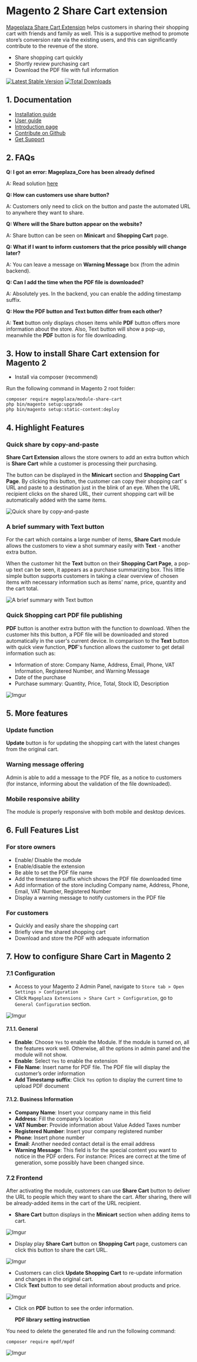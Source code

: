 # Magento 2 Share Cart extension

[Mageplaza Share Cart Extension](https://www.mageplaza.com/magento-2-share-cart/) helps customers in sharing their shopping cart with friends and family as well. This is a supportive method to promote store’s conversion rate via the existing users, and this can significantly contribute to the revenue of the store.

- Share shopping cart quickly 
- Shortly review purchasing cart
- Download the PDF file with full information

[![Latest Stable Version](https://poser.pugx.org/mageplaza/module-share-cart/v/stable)](https://packagist.org/packages/mageplaza/module-share-cart)
[![Total Downloads](https://poser.pugx.org/mageplaza/module-share-cart/downloads)](https://packagist.org/packages/mageplaza/module-share-cart)

## 1. Documentation

- [Installation guide](https://www.mageplaza.com/install-magento-2-extension/)
- [User guide](https://docs.mageplaza.com/share-cart/index.html)
- [Introduction page](http://www.mageplaza.com/magento-2-share-cart/)
- [Contribute on Github](https://github.com/mageplaza/magento-2-share-cart)
- [Get Support](https://github.com/mageplaza/magento-2-share-cart/issues)

## 2. FAQs

**Q: I got an error: Mageplaza_Core has been already defined**

A: Read solution [here](https://github.com/mageplaza/module-core/issues/3)

**Q: How can customers use share button?** 

A: Customers only need to click on the button and paste the automated URL to anywhere they want to share.  

**Q: Where will the Share button appear on the website?**

A: Share button can be seen on **Minicart** and **Shopping Cart** page. 

**Q: What if I want to inform customers that the price possibly will change later?**

A: You can leave a message on **Warning Message** box (from the admin backend).

**Q: Can I add the time when the PDF file is downloaded?** 

A: Absolutely yes. In the backend, you can enable the adding timestamp suffix.

**Q: How the PDF button and Text button differ from each other?**

A: **Text** button only displays chosen items while **PDF** button offers more information about the store. Also, Text button will show a pop-up, meanwhile the **PDF** button is for file downloading.

## 3. How to install Share Cart extension for Magento 2

- Install via composer (recommend)

Run the following command in Magento 2 root folder:

```
composer require mageplaza/module-share-cart
php bin/magento setup:upgrade
php bin/magento setup:static-content:deploy
```

## 4. Highlight Features

### Quick share by copy-and-paste 

**Share Cart Extension** allows the store owners to add an extra button which is **Share Cart** while a customer is processing their purchasing.

The button can be displayed in the **Minicart** section and **Shopping Cart Page**. By clicking this button, the customer can copy their shopping cart’ s URL and paste to a destination just in the blink of an eye. When the URL recipient clicks on the shared URL, their current shopping cart will be automatically added with the same items.

![Quick share by copy-and-paste](https://i.imgur.com/GO16T9C.png)

### A brief summary with Text button 

For the cart which contains a large number of items, **Share Cart** module allows the customers to view a shot summary easily with **Text** - another extra button.

When the customer hit the **Text** button on their **Shopping Cart Page**, a pop-up text can be seen, it appears as a purchase summarizing box.
This little simple button supports customers in taking a clear overview of chosen items with necessary information such as items’ name, price, quantity and the cart total.

![A brief summary with Text button](https://i.imgur.com/HpEIKl6.png)

### Quick Shopping cart PDF file publishing

**PDF** button is another extra button with the function to download. When the customer hits this button, a PDF file will be downloaded and stored automatically in the user's current device. In comparison to the **Text** button with quick view function, **PDF**'s function allows the customer to get detail information such as:
- Information of store: Company Name, Address, Email, Phone, VAT Information, Registered Number, and Warning Message
- Date of the purchase
- Purchase summary: Quantity, Price, Total, Stock ID, Description

![Imgur](https://i.imgur.com/mLNOyd8.png)

## 5. More features

### Update function 

**Update** button is for updating the shopping cart with the latest changes from the original cart. 

### Warning message offering

Admin is able to add a message to the PDF file, as a notice to customers (for instance, informing about the validation of the file downloaded). 

### Mobile responsive ability

The module is properly responsive with both mobile and desktop devices.

## 6. Full Features List

### For store owners
- Enable/ Disable the module
- Enable/disable the extension
- Be able to set the PDF file name
- Add the timestamp suffix which shows the PDF file downloaded time
- Add information of the store including Company name, Address, Phone, Email, VAT Number, Registered Number
- Display a warning message to notify customers in the PDF file 

### For customers
- Quickly and easily share the shopping cart
- Briefly view the shared shopping cart
- Download and store the PDF with adequate information

## 7. How to configure Share Cart in Magento 2

### 7.1 Configuration

- Access to your Magento 2 Admin Panel, navigate to `Store tab > Open Settings > Configuration `
- Click `Mageplaza Extensions > Share Cart > Configuration`, go to `General Configuration` section.

![Imgur](https://i.imgur.com/CwdqEgU.png)

#### 7.1.1. General

- **Enable**: Choose `Yes` to enable the Module. If the module is turned on, all the features work well. Otherwise, all the options in admin panel and the module will not show. 
- **Enable**: Select `Yes` to enable the extension
- **File Name**: Insert name for PDF file. The PDF file will display the customer’s order information
- **Add Timestamp suffix**: Click `Yes` option to display the current time to upload PDF document
 
#### 7.1.2. Business Information

- **Company Name**: Insert your company name in this field
- **Address**: Fill the company’s location
- **VAT Number**: Provide information about Value Added Taxes number
- **Registered Number**: Insert your company registered number
- **Phone**: Insert phone number
- **Email**: Another needed contact detail is the email address
- **Warning Message**: This field is for the special content you want to notice in the PDF orders. For instance: Prices are correct at the time of generation, some possibly have been changed since.


### 7.2 Frontend

After activating the module, customers can use **Share Cart** button to deliver the URL to people which they want to share the cart. After sharing, there will be already-added items in the cart of the URL recipient. 

- **Share Cart** button displays in the **Minicart** section when adding items to cart.

![Imgur](https://i.imgur.com/eHIz44c.png)

- Display play **Share Cart** button on **Shopping Cart** page, customers can click this button to share the cart URL.

![Imgur](https://i.imgur.com/CeJ3eXe.png)

  - Customers can click **Update Shopping Cart** to re-update information and changes in the original cart.
  - Click **Text** button to see detail information about products and price.
  
  ![Imgur](https://i.imgur.com/ioURPW6.png)
  
  - Click on **PDF** button to see the order information.
    
    **PDF library setting instruction**
    
You need to delete the generated file and run the following command:

`
composer require mpdf/mpdf
`

![Imgur](https://i.imgur.com/9pOaeMf.png)
